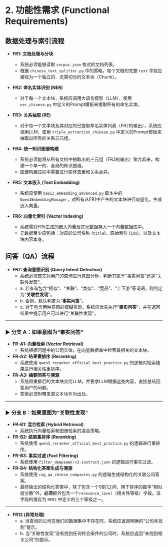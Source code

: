 # 2. 功能性需求 (Functional Requirements)

## 数据处理与索引流程

* **FR1: 文档处理与分块**
    * 系统必须能够读取 `corpus.json` 格式的文档列表。
    * 根据 `chinese_text_splitter.py` 中的策略，每个文档的完整 `text` 字段应被视为一个独立的、无需切分的文本块（Chunk）。

* **FR2: 命名实体识别 (NER)**
    * 对于每一个文本块，系统应调用大语言模型（LLM），使用 `ner_chinese.py` 中定义的Prompt模板来提取所有的命名实体。

* **FR3: 关系抽取 (RE)**
    * 对于每一个文本块及其对应的已提取命名实体列表（FR2的输出），系统应调用LLM，使用 `triple_extraction_chinese.py` 中定义的Prompt模板来抽取出所有的关系三元组。

* **FR4: 统一知识图谱构建**
    * 系统必须能将从所有文档中抽取出的三元组（FR3的输出）聚合起来，构建一个单一的、全局的知识图谱。
    * 图谱构建过程中需要进行实体去重和关系合并。

* **FR5: 文本嵌入 (Text Embedding)**
    * 系统应使用 `basic_embedding_advanced.py` 脚本中的 `Qwen3EmbeddingManager`，对所有从FR1中产生的文本块进行向量化，生成嵌入向量。

* **FR6: 向量化索引 (Vector Indexing)**
    * 系统需将FR5生成的嵌入向量及其元数据存入一个向量数据库中。
    * 元数据至少应包括：对应的公司名称 (`title`)、原始索引 (`idx`)、以及文本块内容本身。

## 问答（QA）流程

* **FR7: 查询意图识别 (Query Intent Detection)**
    * 系统必须首先对用户的查询进行意图分析，判断其属于“事实问答”还是“关联性发现”。
    * a. 若查询包含“相似”、“关联”、“类似”、“竞品”、“上下游”等词语，则判定为“**关联性发现**”。
    * b. 否则，默认判定为“**事实问答**”。
    * c. 对于包含两种意图的模糊查询，系统应优先执行“**事实问答**”，并在返回结果中提示用户可以进行“关联性发现”。

---
### ► 分支 A：如果意图为“事实问答”

* **FR-A1: 向量检索 (Vector Retrieval)**
    * 系统根据问题中的公司实体，在向量数据库中检索最相关的文本块。
* **FR-A2: 结果重排序 (Reranking)**
    * 系统使用 `qwen3_reranker_official_best_practice.py` 的逻辑对检索结果进行相关性重排序。
* **FR-A3: 摘要回答与溯源**
    * 系统将重排后的文本块交给LLM，并要求LLM根据这些内容，直接总结回答用户的问题。
    * 答案必须附带来源文本块作为出处。

---
### ► 分支 B：如果意图为“关联性发现”

* **FR-B1: 混合检索 (Hybrid Retrieval)**
    * 系统执行向量检索和图谱检索的混合策略。
* **FR-B2: 结果重排序 (Reranking)**
    * 系统使用 `qwen3_reranker_official_best_practice.py` 的逻辑进行重排序。
* **FR-B3: 事实过滤 (Fact Filtering)**
    * 系统使用 `filter_deepseek-v3-instruct.json` 的逻辑进行事实过滤。
* **FR-B4: 结构化答案生成与溯源**
    * 系统使用 `rag_qa_chinse_companies.py` 的逻辑生成结构化的关联公司答案。
    * 最终输出的结构化答案中，除了包含一个0到1之间、用于排序的数字“相似度分数”外，**必须**额外包含一个`relevance_level`（相关性等级）字段。该字段的值应为 `NFR2` 中定义的三个等级之一。

---
* **FR12 (异常处理)**
    * a. 当查询的公司在我们的数据集中不存在时，系统应返回明确的“公司未找到”提示。
    * b. 当“关联性发现”没有找到任何符合条件的公司时，系统应返回“未找到相关公司”的提示。

